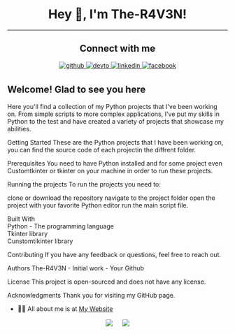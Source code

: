 # <div align="center">Hey 👋, I'm The-R4V3N!</div>  

----

## <div align="center"> Connect with me  

<div align="center">
 <a href="https://github.com/The-R4V3N" target="_blank">
<img src=https://img.shields.io/badge/github-%2324292e.svg?&style=for-the-badge&logo=github&logoColor=white alt=github style="margin-bottom: 5px;" />
<a href="https://dev.to/ther4v3n" target="_blank">
<img src=https://img.shields.io/badge/dev.to-%2308090A.svg?&style=for-the-badge&logo=dev.to&logoColor=white alt=devto style="margin-bottom: 5px;" />
</a>
<a href="https://linkedin.com/in/oliver-joisten" target="_blank">
<img src=https://img.shields.io/badge/linkedin-%231E77B5.svg?&style=for-the-badge&logo=linkedin&logoColor=white alt=linkedin style="margin-bottom: 5px;" />
</a>
<a href="https://www.facebook.com/oliver.joisten" target="_blank">
<img src=https://img.shields.io/badge/facebook-%232E87FB.svg?&style=for-the-badge&logo=facebook&logoColor=white alt=facebook style="margin-bottom: 5px;" />
</a>

</a>  
</div>

## Welcome! Glad to see you here  

Here you'll find a collection of my Python projects that I've been working on. From simple scripts to more complex applications, I've put my skills in Python to the test and have created a variety of projects that showcase my abilities.

Getting Started
These are the Python projects that I have been working on, you can find the source code of each projectin the diffrent folder.

Prerequisites
You need to have Python installed and for some project even Customtkinter or tkinter on your machine in order to run these projects.

Running the projects
To run the projects you need to:

clone or download the repository
navigate to the project folder
open the project with your favorite Python editor
run the main script file.<br>

Built With<br>
Python - The programming language<br>
Tkinter library<br>
Cunstomtikinter library

Contributing
If you have any feedback or questions, feel free to reach out.

Authors
The-R4V3N - Initial work - Your Github

License
This project is open-sourced and does not have any license.

Acknowledgments
Thank you for visiting my GitHub page.

- 👨‍💻 All about me is at [My Website](https://www.oliver-joisten.se/)

<div align="center">
<img src="https://komarev.com/ghpvc/?username=the-r4v3n&&style=flat-square" align="center" />
&emsp;
<a href="https://paypal.me/paypal.me/TheR4V3N" target="_blank" style="display: inline-block;">
<img src="https://img.shields.io/badge/Donate-PayPal-blue.svg?style=flat-square&logo=paypal" align="center"/>
